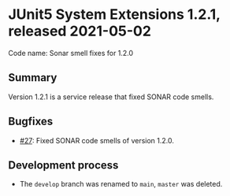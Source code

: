 # JUnit5 System Extensions 1.2.1, released 2021-05-02

Code name: Sonar smell fixes for 1.2.0

## Summary

Version 1.2.1 is a service release that fixed SONAR code smells.

## Bugfixes

* [#27](https://github.com/itsallcode/junit5-system-extensions/issues/27): Fixed SONAR code smells of version 1.2.0.

## Development process

* The `develop` branch was renamed to `main`, `master` was deleted.
